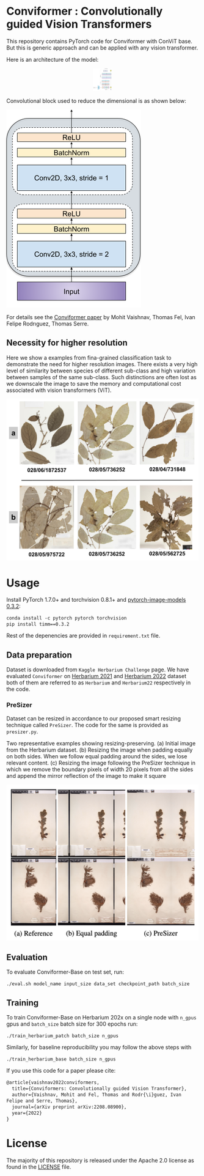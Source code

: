 # Conviformer : Convolutionally guided Vision Transformers

This repository contains PyTorch code for Conviformer with ConViT base. But this is generic approach and can be applied with any vision transformer. 

Here is an architecture of the model:

<p align="center">
    <img src="image/model.png" width="50" height="60" title="Conviformer">
</p>

Convolutional block used to reduce the dimensional is as shown below:

![Convolutional block](image/conv.png)

For details see the [Conviformer paper](https://arxiv.org/abs/2208.08900) by Mohit Vaishnav, Thomas Fel, Ivan Felipe Rodrıguez, Thomas Serre.

## Necessity for higher resolution

Here we show a examples from fina-grained classification task to demonstrate the need for higher resolution images. There exists a very high level of similarity between species of different sub-class and high variation between samples of the same sub-class. Such distinctions are often lost as we downscale the image to save the memory and computational cost associated with vision transformers (ViT). 

![Resolution](image/fine-grained2.png)

# Usage

Install PyTorch 1.7.0+ and torchvision 0.8.1+ and [pytorch-image-models 0.3.2](https://github.com/rwightman/pytorch-image-models):

```
conda install -c pytorch pytorch torchvision
pip install timm==0.3.2
```

Rest of the depenencies are provided in `requirement.txt` file.

## Data preparation

Dataset is downloaded from `Kaggle Herbarium Challenge` page. We have evaluated `Conviformer` on [Herbarium 2021](https://www.kaggle.com/competitions/herbarium-2021-fgvc8) and [Herbarium 2022](https://kaggle.com/competitions/herbarium-2022-fgvc9/) dataset both of them are referred to as `Herbarium` and `Herbarium22` respectively in the code. 

### PreSizer

Dataset can be resized in accordance to our proposed smart resizing technique called `PreSizer`. The code for the same is provided as `presizer.py`. 

Two representative examples showing resizing-preserving. (a) Initial image from the Herbarium dataset. (b) Resizing the image when padding equally on both sides. When we follow equal padding around the sides, we lose relevant content. (c) Resizing the image following the PreSizer technique in which we remove the boundary pixels of width 20 pixels from all the sides and append the mirror reflection of the image to make it square

![PreSizer](image/presizer.png)

## Evaluation
To evaluate Conviformer-Base on test set, run:

```
./eval.sh model_name input_size data_set checkpoint_path batch_size

```

## Training
To train Conviformer-Base on Herbarium 202x on a single node with ```n_gpus``` gpus and ```batch_size``` batch size for 300 epochs run:

```
./train_herbarium_patch batch_size n_gpus 
```

Similarly, for baseline reproducibility you may follow the above steps with 
```
./train_herbarium_base batch_size n_gpus 
``` 

If you use this code for a paper please cite:

```
@article{vaishnav2022conviformers,
  title={Conviformers: Convolutionally guided Vision Transformer},
  author={Vaishnav, Mohit and Fel, Thomas and Rodr{\i}guez, Ivan Felipe and Serre, Thomas},
  journal={arXiv preprint arXiv:2208.08900},
  year={2022}
}
```

# License
The majority of this repository is released under the Apache 2.0 license as found in the [LICENSE](LICENSE) file.